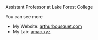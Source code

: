 Assistant Professor at Lake Forest College

You can see more

* My Website: [arthurbousquet.com](https://arthurbousquet.com)
* My Lab: [amac.xyz](https://www.amac.xyz)
